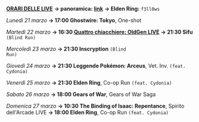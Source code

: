 <b><u>ORARI DELLE LIVE</u></b>
<b>→ panoramica: <a href="https://trello.com/b/iKwdSGf3/sabaku">link</a></b>
<b>→ Elden Ring:</b> <code>f3ll0ws</code>

<i>Lunedì 21 marzo</i>
<b>→ 17:00 Ghostwire: Tokyo</b>, One-shot

<i>Martedì 22 marzo </i>
<b>→ 16:30 <a href="https://www.twitch.tv/oldgenproject">Quattro chiacchiere: OldGen LIVE</a></b>
<b>→ 21:30 Sifu</b> <code>(Blind Run)</code>

<i>Mercoledì 23 marzo</i>
<b>→ 21:30 Inscryption</b> <code>(Blind Run)</code>

<i>Giovedì 24 marzo</i>
<b>→ 21:30 Leggende Pokémon: Arceus</b>, Vet. Inv. <code>(feat. Cydonia)</code>

<i>Venerdì 25 marzo</i>
<b>→ 21:30 Elden Ring</b>, Co-op Run <code>(feat. Cydonia)</code>

<i>Sabato 26 marzo</i>
<b>→ 18:00 Gears of War</b>, Gears of War Saga

<i>Domenica 27 marzo</i>
<b>→ 10:30 The Binding of Isaac: Repentance</b>, Spirito dell'Arcade LIVE
<b>→ 18:00 Elden Ring</b>, Co-op Run <code>(feat. Cydonia)</code>
